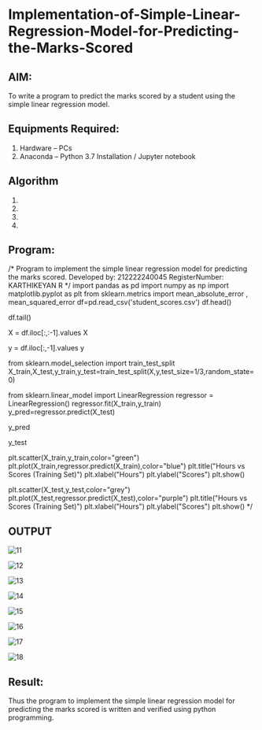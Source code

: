 # Implementation-of-Simple-Linear-Regression-Model-for-Predicting-the-Marks-Scored

## AIM:
To write a program to predict the marks scored by a student using the simple linear regression model.

## Equipments Required:
1. Hardware – PCs
2. Anaconda – Python 3.7 Installation / Jupyter notebook

## Algorithm
1. 
2. 
3. 
4. 

## Program:
/*
Program to implement the simple linear regression model for predicting the marks scored.
Developed by: 212222240045
RegisterNumber: KARTHIKEYAN R
*/
import pandas as pd
import numpy as np
import matplotlib.pyplot as plt
from sklearn.metrics import mean_absolute_error , mean_squared_error
df=pd.read_csv('student_scores.csv')
df.head()

df.tail()

X = df.iloc[:,:-1].values
X

y = df.iloc[:,-1].values
y

from sklearn.model_selection import train_test_split
X_train,X_test,y_train,y_test=train_test_split(X,y,test_size=1/3,random_state=0)

from sklearn.linear_model import LinearRegression
regressor = LinearRegression()
regressor.fit(X_train,y_train)
y_pred=regressor.predict(X_test)

y_pred

y_test

plt.scatter(X_train,y_train,color="green")
plt.plot(X_train,regressor.predict(X_train),color="blue")
plt.title("Hours vs Scores (Training Set)")
plt.xlabel("Hours")
plt.ylabel("Scores")
plt.show()

plt.scatter(X_test,y_test,color="grey")
plt.plot(X_test,regressor.predict(X_test),color="purple")
plt.title("Hours vs Scores (Training Set)")
plt.xlabel("Hours")
plt.ylabel("Scores")
plt.show()
*/
## OUTPUT
![11](https://user-images.githubusercontent.com/119421232/232498547-60f23e51-aadd-41d4-b892-a7b3ace5a715.png)

![12](https://user-images.githubusercontent.com/119421232/232498639-eda73573-0162-444d-aa87-a00bb17c6f4f.png)

![13](https://user-images.githubusercontent.com/119421232/232498716-7e5001bf-75e2-4b49-b129-b102d2859999.png)

![14](https://user-images.githubusercontent.com/119421232/232498785-8efc999d-cfd8-4331-bd4a-358a6426956c.png)

![15](https://user-images.githubusercontent.com/119421232/232498870-187521cf-1ede-43e1-b082-69e036937b0d.png)

![16](https://user-images.githubusercontent.com/119421232/232498963-44ab65a5-7ce7-4580-9b8f-ef755247b278.png)

![17](https://user-images.githubusercontent.com/119421232/232500238-d1e1c28e-c34c-4023-8f65-fabf23892222.png)

![18](https://user-images.githubusercontent.com/119421232/232500298-0d76ade9-105f-46bb-888e-0870f90fd9e9.png)


## Result:
Thus the program to implement the simple linear regression model for predicting the marks scored is written and verified using python programming.
